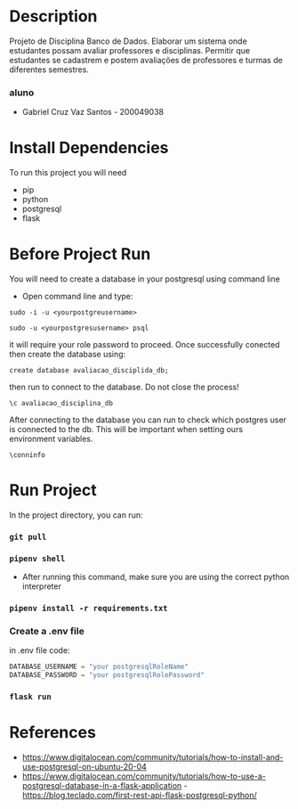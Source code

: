 # Description

Projeto de Disciplina Banco de Dados.
Elaborar um sistema onde estudantes possam avaliar professores e disciplinas. Permitir que estudantes se cadastrem e postem avaliações de professores e turmas de diferentes semestres.

### aluno

- Gabriel Cruz Vaz Santos - 200049038

# Install Dependencies

To run this project you will need

- pip
- python
- postgresql
- flask

# Before Project Run

You will need to create a database in your postgresql using command line

- Open command line and type:

`sudo -i -u <yourpostgreusername>`

`sudo -u <yourpostgresusername> psql`

it will require your role password to proceed. Once successfully conected then create the database using:

`create database avaliacao_disciplida_db;`

then run to connect to the database. Do not close the process!

`\c avaliacao_disciplina_db`

After connecting to the database you can run to check which postgres user is connected to the db.
This will be important when setting ours environment variables.

`\conninfo`

# Run Project

In the project directory, you can run:

### `git pull`

### `pipenv shell`

- After running this command, make sure you are using the correct python interpreter

### `pipenv install -r requirements.txt`

### Create a .env file

in .env file code:

```py
DATABASE_USERNAME = "your postgresqlRoleName"
DATABASE_PASSWORD = "your postgresqlRolePassword"
```

### `flask run`

# References

- https://www.digitalocean.com/community/tutorials/how-to-install-and-use-postgresql-on-ubuntu-20-04
- https://www.digitalocean.com/community/tutorials/how-to-use-a-postgresql-database-in-a-flask-application -https://blog.teclado.com/first-rest-api-flask-postgresql-python/
